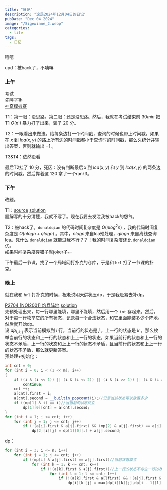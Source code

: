 ```yaml
---
title: "日记"
description: "这是2024年12月04日的日记"
pubDate: "Dec 04 2024"
image: "/Sigewinne_2.webp"
categories:
  - life
tags:
  - 日记
---
```


嘻嘻

upd：被hack了，不嘻嘻

### 上午
考试  
~~先睡了1h~~  
<a href = "https://local.cwoi.com.cn:8443/contest/C0660" target = "_blank">神奇模拟赛</a>

T1：第一眼：没思路。第二眼：还是没思路。然后，我就在考试结束前 $30min$ 把T1 $O(n!)$ 暴力打了出来，骗了 $20$ 分。

T2：一眼看出来做法。给每条边打一个时间戳，查询的时候也带上时间戳。如果在 $x$ 到 $lca(x,y)$ 的路上所有边的时间戳都小于查询时的时间戳，那么久统计并输出答案，否则就输出 $-1$ 。

T3&T4：依然没看

最后T2挂了 $10$ 分，死因：没有判断最后 $x$ 到 $lca(x,y)$ 和 $y$ 到 $lca(x,y)$ 的两条边的时间戳。然后靠着这 $120$ 拿了一个rank3。

### 下午
改题。

T1：<a href = "https://atcoder.jp/contests/jsc2019-qual/tasks/jsc2019_qual_c" target = "_blank">source</a> <a href = "https://www.luogu.com/article/byximrhk" target = "_blank">solution</a>  
题解写的十分清楚，我就不写了。现在我要去发泄我被hack的怨气。

T2：被hack了。`donaldqian` 的代码时间复杂度是 $O(nlog^2n)$ ，我的代码时间复杂度是 $O(nlogn + qlogn)$ 。其中，$nlogn$ 来自lca预处理，$qlogn$ 来自离线查询lca。凭什么 `donaldqian` 就能过我不行？？！我的时间复杂度还比 `donaldqian` 优。  
~~如果时间复杂度算错了就joker了。~~

下午最后一节课，找了一个局域网打扑克的仓库，于是和 `hrl` 打了一节课的扑克。

### 晚上
就在我和 `hrl` 打扑克的时候，祝老说明天讲状压dp，于是我赶紧去补dp。

<a href = "https://www.luogu.com.cn/problem/P2704" target = "_blank">P2704 [NOI2001] 炮兵阵地</a> <a href = "https://www.luogu.com.cn/article/grzyrbu3" target = "_blank">solution</a>  
先预处理出来，每一行哪里能填，哪里不能填，然后用一个 `int` 存起来。然后，对于每一行枚举它的所有状态，记录每一个合法状态，和它里面能装多少个阵地。然后就开始dp。  
设 $dp_{i,k,j}$ 表示当前模拟到 $i$ 行，当前行的状态是 $j$ ，上一行的状态是 $k$ ，那么枚举当前行的状态和上一行的状态和上上一行的状态，如果当前行的状态和上一行的状态不矛盾，上一行的状态和上上一行的状态不矛盾，且当前行的状态和上上一行的状态不矛盾，那么就更新答案。  
预处理+初始化：
```cpp
int cnt = 0;
for (int i = 0; i < (1 << m); i++)
{
    if ((i & (i << 1)) || (i & (i << 2)) || (i & (i >> 1)) || (i & (i >> 2)))//看是否矛盾
        continue;
    cnt ++;
    a[cnt].first = i;
    a[cnt].second = __builtin_popcount(i);//记录当前状态可以放置多少
    if ((mp[1] & i) == i)//当当前的状态成立
        dp[1][0][cnt] = a[cnt].second;
}
for (int i = 1; i <= cnt; i++)
    for (int j = 1; j <= cnt; j++)
        if (!(a[i].first & a[j].first) && (mp[2] & a[j].first) == a[j].first)//当前行的状态成立且不与上一行的状态矛盾
            dp[2][i][j] = dp[1][0][i] + a[j].second;
```
dp：
```cpp
for (int i = 3; i <= n; i++)
    for (int j = 1; j <= cnt; j++)
        if ((mp[i] & a[j].first) == a[j].first)//当前状态成立
            for (int k = 1; k <= cnt; k++)
                if (!(a[k].first & a[j].first))//上一行的状态不与这一行的状态矛盾
                    for (int l = 1; l <= cnt; l++)
                        if (!(a[k].first & a[lfirst) && !(a[j].first & [l]first))//上一行的状态不与上上行的状态矛盾且上上行的状态不与当前行的状态矛盾
                            dp[i][k][j] = max(dp[i][k][j],dp[i - 1][l][k] + a[j].second);
```